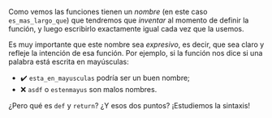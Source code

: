 Como vemos las funciones tienen un _nombre_ (en este caso `es_mas_largo_que`) que tendremos que _inventar_ al momento de definir la función, y luego escribirlo exactamente igual cada vez que la usemos. 

Es muy importante que este nombre sea _expresivo_, es decir, que sea claro y refleje la intención de esa función. Por ejemplo, si la función nos dice si una palabra está escrita en mayúsculas:

* :heavy_check_mark: `esta_en_mayusculas` podría ser un buen nombre;
* :x: `asdf` o `estenmayus` son malos nombres. 

¿Pero qué es `def` y `return`? ¿Y esos dos puntos? ¡Estudiemos la sintaxis!

